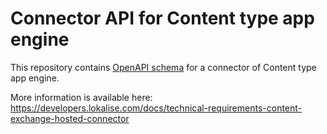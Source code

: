 # Connector API for Content type app engine
This repository contains [OpenAPI schema](schema.yaml) for a connector of Content type app engine.

More information is available here: https://developers.lokalise.com/docs/technical-requirements-content-exchange-hosted-connector
